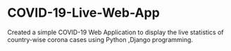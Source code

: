 # COVID-19-Live-Web-App
Created a simple COVID-19 Web Application to display the live statistics of country-wise corona cases using Python ,Django programming.
